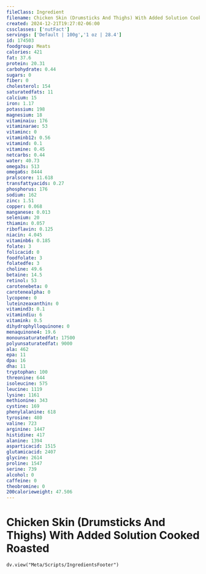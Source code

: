 ```yaml
---
fileClass: Ingredient
filename: Chicken Skin (Drumsticks And Thighs) With Added Solution Cooked Roasted
created: 2024-12-21T19:27:02-06:00
cssclasses: ['nutFact']
servings: ['Default | 100g','1 oz | 28.4']
id: 174503
foodgroup: Meats
calories: 421
fat: 37.6
protein: 20.31
carbohydrate: 0.44
sugars: 0
fiber: 0
cholesterol: 154
saturatedfats: 11
calcium: 15
iron: 1.17
potassium: 198
magnesium: 18
vitaminaiu: 176
vitaminarae: 53
vitaminc: 0
vitaminb12: 0.56
vitamind: 0.1
vitamine: 0.45
netcarbs: 0.44
water: 40.73
omega3s: 513
omega6s: 8444
pralscore: 11.618
transfattyacids: 0.27
phosphorus: 176
sodium: 162
zinc: 1.51
copper: 0.068
manganese: 0.013
selenium: 20
thiamin: 0.057
riboflavin: 0.125
niacin: 4.045
vitaminb6: 0.185
folate: 3
folicacid: 0
foodfolate: 3
folatedfe: 3
choline: 49.6
betaine: 14.5
retinol: 53
carotenebeta: 0
carotenealpha: 0
lycopene: 0
luteinzeaxanthin: 0
vitamind3: 0.1
vitamindiu: 6
vitamink: 0.5
dihydrophylloquinone: 0
menaquinone4: 19.6
monounsaturatedfat: 17500
polyunsaturatedfat: 9000
ala: 462
epa: 11
dpa: 16
dha: 11
tryptophan: 100
threonine: 644
isoleucine: 575
leucine: 1119
lysine: 1161
methionine: 343
cystine: 169
phenylalanine: 618
tyrosine: 480
valine: 723
arginine: 1447
histidine: 417
alanine: 1394
asparticacid: 1515
glutamicacid: 2407
glycine: 2614
proline: 1547
serine: 739
alcohol: 0
caffeine: 0
theobromine: 0
200calorieweight: 47.506
---
```


# Chicken Skin (Drumsticks And Thighs) With Added Solution Cooked Roasted

```dataviewjs
dv.view("Meta/Scripts/IngredientsFooter")
```